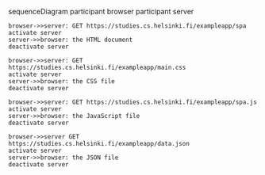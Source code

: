 sequenceDiagram
	participant browser
	participant server
	
	browser->>server: GET https://studies.cs.helsinki.fi/exampleapp/spa
	activate server
	server->>browser: the HTML document
	deactivate server

	browser->>server: GET https://studies.cs.helsinki.fi/exampleapp/main.css
	activate server
	server->>browser: the CSS file
	deactivate server

	browser->>server: GET https://studies.cs.helsinki.fi/exampleapp/spa.js
	activate server
	server->>browser: the JavaScript file
	deactivate server

	browser->>server GET https://studies.cs.helsinki.fi/exampleapp/data.json
	activate server
	server->>browser: the JSON file
	deactivate server
